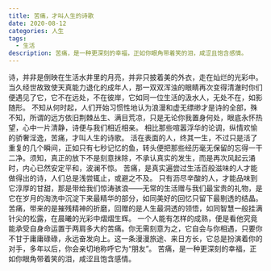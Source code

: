 ```yaml
---
title: 苦痛，才叫人生的诗歌
date: 2020-08-12
categories: 人生
tags:
  - 生活
description: 苦痛，是一种更深刻的幸福，正如你眼角带着笑的泪，咸涩且饱含感情。
---
```


诗，并非是倒映在生活水井里的月亮，并非只披着美的外衣，走在灿烂的光彩中。当久经世故致使天真能力退化的成年人，那一双双浑浊的眼睛再次变得清澈时你们便遇见了它，它不在远处，不在彼岸，它如同一位生活的汲水人，无处不在，如影随形。
不知从何时起，人们开始习惯性地认为浪漫和虚无缥缈才是诗的全部，殊不知，所谓的远方依旧荆棘丛生、满目荒凉，只是无论你我置身何处，眼底永怀热望，心中一片清静，诗便与我们相近相亲。
相比那些喧嚣浮华的论调，纵情欢愉的骄奢淫逸，苦痛，才叫人生的诗歌。
活在表面的人，终其一生，不过只是活了重复的几个瞬间，正如只有七秒记忆的鱼，转头便把那些经历毫无保留的忘得一干二净。须知，真正的放下不是刻意抹除，不承认真实的发生，而是再次风起云涌时，内心已然安定平和，波澜不惊。
苦痛，是真实遍尝过生活百般滋味的人才能做得出的诗，人们总是浅尝辄止，或避之不及。
只有沥尽辛酸的人，才能品味到它淳厚的甘甜，那是带给我们惊涛骇浪——无常的生活赠与我们最宝贵的礼物，是它在岁月的淘洗中沉淀下来最精华的部分，如同美好的回忆只留下最剔透的结晶。
苦痛，带来的是摧残精神的折磨，回赠的是人生最洞透的领悟，如同智慧一般挂满针尖的松露，在晨曦的光彩中熠熠生辉。
一个人能有怎样的成熟，便是看他究竟能承受自身命运置于两肩多大的苦痛。你无需刻意为之，它自会与你相遇，只要你不甘于庸庸碌碌，永远奋发向上。这一条漫漫旅途、来日方长，它总是扮演着你的对手，多年以后，你会亲切地称呼它为“朋友”。
苦痛，是一种更深刻的幸福，正如你眼角带着笑的泪，咸涩且饱含感情。